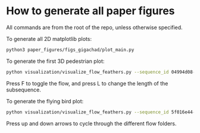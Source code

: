 # How to generate all paper figures

All commands are from the root of the repo, unless otherwise specified.

To generate all 2D matplotlib plots:

```bash
python3 paper_figures/figs_gigachad/plot_main.py
```

To generate the first 3D pedestrian plot:

```bash
python visualization/visualize_flow_feathers.py --sequence_id 04994d08-156c-3018-9717-ba0e29be8153 --sequence_folder /efs/argoverse2/val --flow_folders /efs/argoverse2/val_sceneflow_feather  --point_size 0.1 --sequence_length 150 --frame_idx_start 85 --camera_pose_file paper_figures/figs_gigachad/3d_vis_camera_configs/pedestrian_teaser.json
```

Press F to toggle the flow, and press L to change the length of the subsequence.

To generate the flying bird plot:

```bash
python visualization/visualize_flow_feathers.py --sequence_id 5f016e44-0f38-3837-9111-58ec18d1a5e6 --sequence_folder /efs/argoverse2/test --point_size 0.1 --sequence_length 150 --frame_idx_start 0 --flow_folders /efs/argoverse2/test_sceneflow_feather /efs/argoverse2/test_bucketed_nsfp_distillation_5x_out/ /efs/argoverse2/test_gigachad_nsf_depth18_flattened/ /efs/argoverse2/test_fast_nsf_flow_feather/sequence_len_002 --camera_pose_file paper_figures/figs_gigachad/3d_vis_camera_configs/flying_bird.json
```

Press up and down arrows to cycle through the different flow folders.

